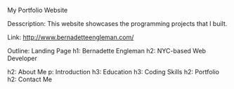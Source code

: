 My Portfolio Website

Desscription: This website showcases the programming projects that I built.

Link: http://www.bernadetteengleman.com/

Outline:
Landing Page
h1: Bernadette Engleman
     h2: NYC-based Web Developer 

h2: About Me
     p: Introduction
     h3: Education
     h3: Coding Skills
h2: Portfolio
h2: Contact Me

